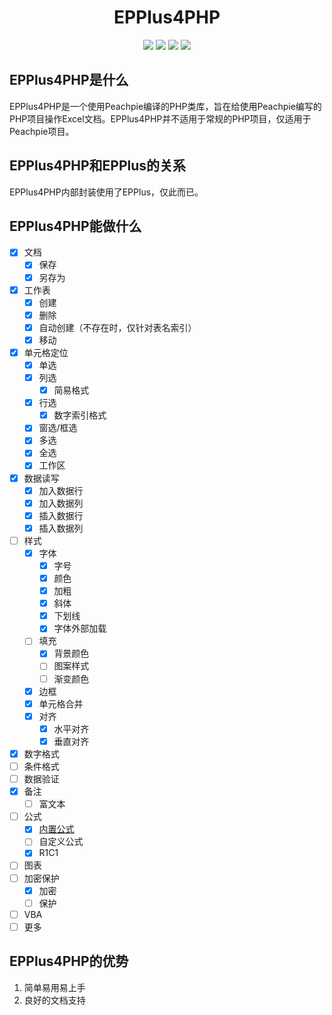 <h1 align="center">
  EPPlus4PHP
</h1>

<p align="center">
  <a href="https://www.nuget.org/packages/nulastudio.Document.EPPlus4PHP"><img src="https://img.shields.io/nuget/v/nulastudio.Document.EPPlus4PHP.svg"></a>
  <a href="http://docs.epplus4php.nulastudio.org/"><img src="https://img.shields.io/badge/docs-docs.epplus4php.nulastudio.org-green.svg"></a>
  <a href="https://gitter.im/nulastudio/EPPlus4PHP"><img src="https://badges.gitter.im/nulastudio/EPPlus4PHP.svg"></a>
  <a href="https://jq.qq.com/?_wv=1027&k=5De1ptl"><img src="https://img.shields.io/badge/QQ%20Group-839158365-blue.svg"></a>
</p>


## EPPlus4PHP是什么

EPPlus4PHP是一个使用Peachpie编译的PHP类库，旨在给使用Peachpie编写的PHP项目操作Excel文档。EPPlus4PHP并不适用于常规的PHP项目，仅适用于Peachpie项目。

## EPPlus4PHP和EPPlus的关系

EPPlus4PHP内部封装使用了EPPlus，仅此而已。

## EPPlus4PHP能做什么

- [x] 文档
  - [x] 保存
  - [x] 另存为
- [x] 工作表
  - [x] 创建
  - [x] 删除
  - [x] 自动创建（不存在时，仅针对表名索引）
  - [x] 移动
- [x] 单元格定位
  - [x] 单选
  - [x] 列选
    - [x] 简易格式
  - [x] 行选
    - [x] 数字索引格式
  - [x] 窗选/框选
  - [x] 多选
  - [x] 全选
  - [x] 工作区
- [x] 数据读写
  - [x] 加入数据行
  - [x] 加入数据列
  - [x] 插入数据行
  - [x] 插入数据列
- [ ] 样式
  - [x] 字体
    - [x] 字号
    - [x] 颜色
    - [x] 加粗
    - [x] 斜体
    - [x] 下划线
    - [x] 字体外部加载
  - [ ] 填充
    - [x] 背景颜色
    - [ ] 图案样式
    - [ ] 渐变颜色
  - [x] 边框
  - [x] 单元格合并
  - [x] 对齐
    - [x] 水平对齐
    - [x] 垂直对齐
- [x] 数字格式
- [ ] 条件格式
- [ ] 数据验证
- [x] 备注
  - [ ] 富文本
- [ ] 公式
  - [x] [内置公式](EPPlus4PHP.Core/supported-builtin-functions.md)
  - [ ] 自定义公式
  - [x] R1C1
- [ ] 图表
- [ ] 加密保护
  - [x] 加密
  - [ ] 保护
- [ ] VBA
- [ ] 更多

## EPPlus4PHP的优势

1. 简单易用易上手
2. 良好的文档支持

